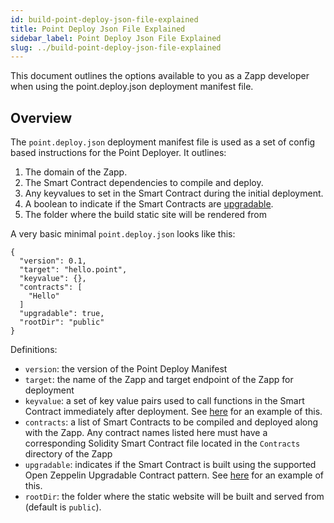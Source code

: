 ```yaml
---
id: build-point-deploy-json-file-explained
title: Point Deploy Json File Explained
sidebar_label: Point Deploy Json File Explained
slug: ../build-point-deploy-json-file-explained
---
```

 
This document outlines the options available to you as a Zapp developer when using the point.deploy.json deployment manifest file.
 
## Overview
 
The `point.deploy.json` deployment manifest file is used as a set of config based instructions for the Point Deployer. It outlines:
 
1. The domain of the Zapp.
1. The Smart Contract dependencies to compile and deploy.
1. Any keyvalues to set in the Smart Contract during the initial deployment.
1. A boolean to indicate if the Smart Contracts are [upgradable](./build-upgradable-zapps).
1. The folder where the build static site will be rendered from
 
 
A very basic minimal `point.deploy.json` looks like this:
 
```
{
  "version": 0.1,
  "target": "hello.point",
  "keyvalue": {},
  "contracts": [
    "Hello"
  ]    
  "upgradable": true,
  "rootDir": "public"
}
```
 
Definitions:
 
* `version`: the version of the Point Deploy Manifest
* `target`: the name of the Zapp and target endpoint of the Zapp for deployment
* `keyvalue`: a set of key value pairs used to call functions in the Smart Contract immediately after deployment. See [here](https://github.com/pointnetwork/zapps/blob/main/store.point/point.deploy.json#L4) for an example of this.
* `contracts`: a list of Smart Contracts to be compiled and deployed along with the Zapp. Any contract names listed here must have a corresponding Solidity Smart Contract file located in the `Contracts` directory of the Zapp
* `upgradable`: indicates if the Smart Contract is built using the supported Open Zeppelin Upgradable Contract pattern. See [here](https://github.com/pointnetwork/social.point/blob/main/contracts/PointSocial.sol#L6) for an example of this.
* `rootDir`: the folder where the static website will be built and served from (default is `public`).
